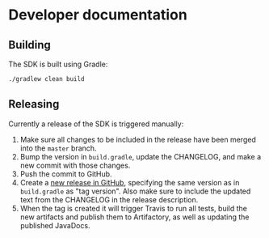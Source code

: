 # Developer documentation

## Building
The SDK is built using Gradle:
```bash
./gradlew clean build
```

## Releasing
Currently a release of the SDK is triggered manually:

1. Make sure all changes to be included in the release have been merged into the `master` branch.
1. Bump the version in `build.gradle`, update the CHANGELOG, and make a new commit with those changes.
1. Push the commit to GitHub.
1. Create a [new release in GitHub](https://github.com/schibsted/account-sdk-java/releases/new), specifying
   the same version as in `build.gradle` as "tag version". Also make sure to include the updated text from the
   CHANGELOG in the release description.
1. When the tag is created it will trigger Travis to run all tests, build the new artifacts and publish them to
   Artifactory, as well as updating the published JavaDocs. 

